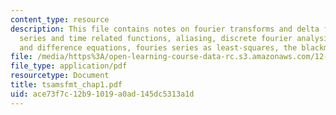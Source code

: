 ```yaml
---
content_type: resource
description: This file contains notes on fourier transforms and delta functions, fourier
  series and time related functions, aliasing, discrete fourier analysis, identities
  and difference equations, fouries series as least-squares, the blackman-tukey method.
file: /media/https%3A/open-learning-course-data-rc.s3.amazonaws.com/12-864-inference-from-data-and-models-spring-2005/ace73f7c12b91019a0ad145dc5313a1d_tsamsfmt_chap1.pdf
file_type: application/pdf
resourcetype: Document
title: tsamsfmt_chap1.pdf
uid: ace73f7c-12b9-1019-a0ad-145dc5313a1d
---
```

